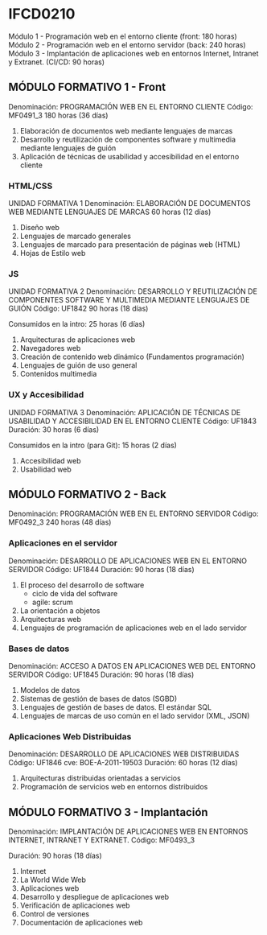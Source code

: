# IFCD0210

Módulo 1 - Programación web en el entorno cliente (front: 180 horas)
Módulo 2 - Programación web en el entorno servidor (back: 240 horas)
Módulo 3 - Implantación de aplicaciones web en entornos Internet, Intranet y Extranet. (CI/CD: 90 horas)

## MÓDULO FORMATIVO 1 - Front

Denominación: PROGRAMACIÓN WEB EN EL ENTORNO CLIENTE
Código: MF0491_3
180 horas (36 días)

1. Elaboración de documentos web mediante lenguajes de marcas
2. Desarrollo y reutilización de componentes software y multimedia mediante lenguajes de guión
3. Aplicación de técnicas de usabilidad y accesibilidad en el entorno cliente

### HTML/CSS

UNIDAD FORMATIVA 1
Denominación: ELABORACIÓN DE DOCUMENTOS WEB MEDIANTE LENGUAJES DE MARCAS
60 horas (12 días)

1. Diseño web
2. Lenguajes de marcado generales
3. Lenguajes de marcado para presentación de páginas web (HTML)
4. Hojas de Estilo web

### JS

UNIDAD FORMATIVA 2
Denominación: DESARROLLO Y REUTILIZACIÓN DE COMPONENTES
SOFTWARE Y MULTIMEDIA MEDIANTE LENGUAJES DE GUIÓN
Código: UF1842
90 horas (18 días)

Consumidos en la intro: 25 horas (6 días)

1. Arquitecturas de aplicaciones web
2. Navegadores web
3. Creación de contenido web dinámico (Fundamentos programación)
4. Lenguajes de guión de uso general
5. Contenidos multimedia

### UX y Accesibilidad

UNIDAD FORMATIVA 3
Denominación: APLICACIÓN DE TÉCNICAS DE USABILIDAD Y ACCESIBILIDAD
EN EL ENTORNO CLIENTE
Código: UF1843
Duración: 30 horas (6 días)

Consumidos en la intro (para Git): 15 horas (2 días)

1. Accesibilidad web
2. Usabilidad web

## MÓDULO FORMATIVO 2 - Back

Denominación: PROGRAMACIÓN WEB EN EL ENTORNO SERVIDOR
Código: MF0492_3
240 horas (48 días)

### Aplicaciones en el servidor

Denominación: DESARROLLO DE APLICACIONES WEB EN EL ENTORNO
SERVIDOR
Código: UF1844
Duración: 90 horas (18 días)

1. El proceso del desarrollo de software
   - ciclo de vida del software
   - agile: scrum
2. La orientación a objetos
3. Arquitecturas web
4. Lenguajes de programación de aplicaciones web en el lado servidor

### Bases de datos

Denominación: ACCESO A DATOS EN APLICACIONES WEB DEL ENTORNO
SERVIDOR
Código: UF1845
Duración: 90 horas (18 días)

1. Modelos de datos
2. Sistemas de gestión de bases de datos (SGBD)
3. Lenguajes de gestión de bases de datos. El estándar SQL
4. Lenguajes de marcas de uso común en el lado servidor (XML, JSON)

### Aplicaciones Web Distribuidas

Denominación: DESARROLLO DE APLICACIONES WEB DISTRIBUIDAS
Código: UF1846
cve: BOE-A-2011-19503
Duración: 60 horas (12 días)

1. Arquitecturas distribuidas orientadas a servicios
2. Programación de servicios web en entornos distribuidos

## MÓDULO FORMATIVO 3 - Implantación

Denominación: IMPLANTACIÓN DE APLICACIONES WEB EN ENTORNOS
INTERNET, INTRANET Y EXTRANET.
Código: MF0493_3

Duración: 90 horas (18 días)

1. Internet
2. La World Wide Web
3. Aplicaciones web
4. Desarrollo y despliegue de aplicaciones web
5. Verificación de aplicaciones web
6. Control de versiones
7. Documentación de aplicaciones web
